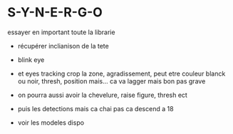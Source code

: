 # S-Y-N-E-R-G-O

essayer en important toute la librarie

- récupérer inclianison de la tete

- blink eye

- et eyes tracking crop la zone, agradissement, peut etre couleur blanck ou noir, thresh, position mais... ca va lagger mais bon pas grave

- on pourra aussi avoir la chevelure, raise figure, thresh ect

- puis les detections mais ca chai pas ca descend a 18

- voir les modeles dispo










